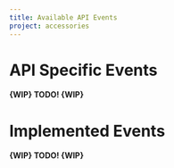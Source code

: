 ```yaml
---
title: Available API Events
project: accessories
---
```


# API Specific Events

**{WIP} TODO! {WIP}**

# Implemented Events

**{WIP} TODO! {WIP}**